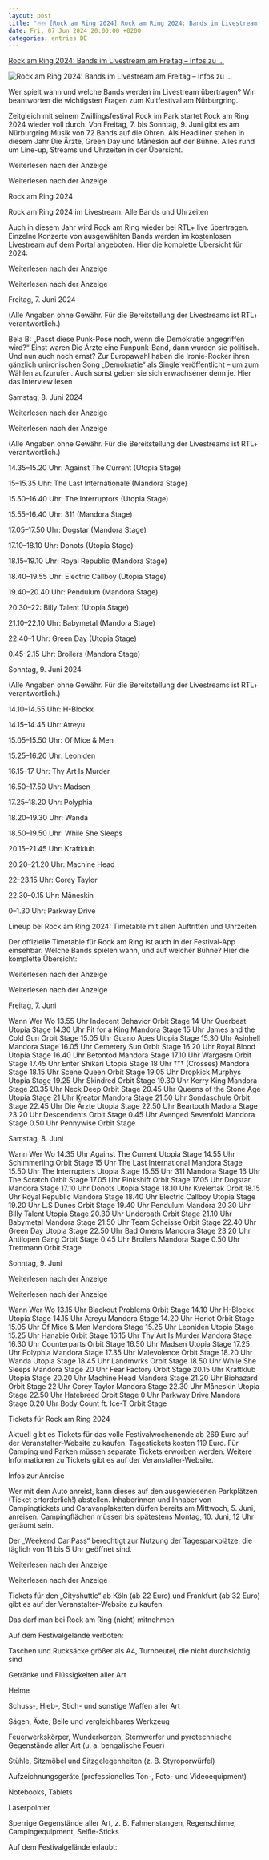 ```yaml
---
layout: post
title: "🔥🔥 [Rock am Ring 2024] Rock am Ring 2024: Bands im Livestream am Freitag – Infos zu ..."
date: Fri, 07 Jun 2024 20:00:00 +0200
categories: entries DE
---
```

[Rock am Ring 2024: Bands im Livestream am Freitag – Infos zu ...](https://www.rnd.de/kultur/rock-am-ring-2024-bands-im-livestream-am-freitag-infos-zu-uhrzeiten-und-lineup-UHYGYLWV2JDOLPAQFFMMM7Y3DY.html)

![Rock am Ring 2024: Bands im Livestream am Freitag – Infos zu ...](https://www.rnd.de/resizer/v2/GJWHIIVD6FCURHHLOCYOCQ7BSI.jpeg?auth=19801e7ebaacb721d425ee2e578dd949b99150a12371f6ca2d638cfa6231bdf5&quality=70&width=1200&height=630&smart=true)

Wer spielt wann und welche Bands werden im Livestream übertragen? Wir beantworten die wichtigsten Fragen zum Kultfestival am Nürburgring.

Zeitgleich mit seinem Zwillingsfestival Rock im Park startet Rock am Ring 2024 wieder voll durch. Von Freitag, 7. bis Sonntag, 9. Juni gibt es am Nürburgring Musik von 72 Bands auf die Ohren. Als Headliner stehen in diesem Jahr Die Ärzte, Green Day und Måneskin auf der Bühne. Alles rund um Line-up, Streams und Uhrzeiten in der Übersicht.

Weiterlesen nach der Anzeige

Weiterlesen nach der Anzeige

Rock am Ring 2024











Rock am Ring 2024 im Livestream: Alle Bands und Uhrzeiten

Auch in diesem Jahr wird Rock am Ring wieder bei RTL+ live übertragen. Einzelne Konzerte von ausgewählten Bands werden im kostenlosen Livestream auf dem Portal angeboten. Hier die komplette Übersicht für 2024:

Weiterlesen nach der Anzeige

Weiterlesen nach der Anzeige

Freitag, 7. Juni 2024

(Alle Angaben ohne Gewähr. Für die Bereitstellung der Livestreams ist RTL+ verantwortlich.)

Bela B: „Passt diese Punk-Pose noch, wenn die Demokratie angegriffen wird?“ Einst waren Die Ärzte eine Funpunk-Band, dann wurden sie politisch. Und nun auch noch ernst? Zur Europawahl haben die Ironie-Rocker ihren gänzlich unironischen Song „Demokratie“ als Single veröffentlicht – um zum Wählen aufzurufen. Auch sonst geben sie sich erwachsener denn je. Hier das Interview lesen

Samstag, 8. Juni 2024

Weiterlesen nach der Anzeige

Weiterlesen nach der Anzeige

(Alle Angaben ohne Gewähr. Für die Bereitstellung der Livestreams ist RTL+ verantwortlich.)

14.35–15.20 Uhr: Against The Current (Utopia Stage)

15–15.35 Uhr: The Last Internationale (Mandora Stage)

15.50–16.40 Uhr: The Interruptors (Utopia Stage)

15.55–16.40 Uhr: 311 (Mandora Stage)

17.05–17.50 Uhr: Dogstar (Mandora Stage)

17.10–18.10 Uhr: Donots (Utopia Stage)

18.15–19.10 Uhr: Royal Republic (Mandora Stage)

18.40–19.55 Uhr: Electric Callboy (Utopia Stage)

19.40–20.40 Uhr: Pendulum (Mandora Stage)

20.30–22: Billy Talent (Utopia Stage)

21.10–22.10 Uhr: Babymetal (Mandora Stage)

22.40–1 Uhr: Green Day (Utopia Stage)

0.45–2.15 Uhr: Broilers (Mandora Stage)

Sonntag, 9. Juni 2024

(Alle Angaben ohne Gewähr. Für die Bereitstellung der Livestreams ist RTL+ verantwortlich.)

14.10–14.55 Uhr: H-Blockx

14.15–14.45 Uhr: Atreyu

15.05–15.50 Uhr: Of Mice & Men

15.25–16.20 Uhr: Leoniden

16.15–17 Uhr: Thy Art Is Murder

16.50–17.50 Uhr: Madsen

17.25–18.20 Uhr: Polyphia

18.20–19.30 Uhr: Wanda

18.50–19.50 Uhr: While She Sleeps

20.15–21.45 Uhr: Kraftklub

20.20–21.20 Uhr: Machine Head

22–23.15 Uhr: Corey Taylor

22.30–0.15 Uhr: Måneskin

0–1.30 Uhr: Parkway Drive

Lineup bei Rock am Ring 2024: Timetable mit allen Auftritten und Uhrzeiten

Der offizielle Timetable für Rock am Ring ist auch in der Festival-App einsehbar. Welche Bands spielen wann, und auf welcher Bühne? Hier die komplette Übersicht:

Weiterlesen nach der Anzeige

Weiterlesen nach der Anzeige

Freitag, 7. Juni

Wann Wer Wo 13.55 Uhr Indecent Behavior Orbit Stage 14 Uhr Querbeat Utopia Stage 14.30 Uhr Fit for a King Mandora Stage 15 Uhr James and the Cold Gun Orbit Stage 15.05 Uhr Guano Apes Utopia Stage 15.30 Uhr Asinhell Mandora Stage 16.05 Uhr Cemetery Sun Orbit Stage 16.20 Uhr Royal Blood Utopia Stage 16.40 Uhr Betontod Mandora Stage 17.10 Uhr Wargasm Orbit Stage 17.45 Uhr Enter Shikari Utopia Stage 18 Uhr ††† (Crosses) Mandora Stage 18.15 Uhr Scene Queen Orbit Stage 19.05 Uhr Dropkick Murphys Utopia Stage 19.25 Uhr Skindred Orbit Stage 19.30 Uhr Kerry King Mandora Stage 20.35 Uhr Neck Deep Orbit Stage 20.45 Uhr Queens of the Stone Age Utopia Stage 21 Uhr Kreator Mandora Stage 21.50 Uhr Sondaschule Orbit Stage 22.45 Uhr Die Ärzte Utopia Stage 22.50 Uhr Beartooth Madora Stage 23.20 Uhr Descendents Orbit Stage 0.45 Uhr Avenged Sevenfold Mandora Stage 0.50 Uhr Pennywise Orbit Stage

Samstag, 8. Juni

Wann Wer Wo 14.35 Uhr Against The Current Utopia Stage 14.55 Uhr Schimmerling Orbit Stage 15 Uhr The Last International Mandora Stage 15.50 Uhr The Interrupters Utopia Stage 15.55 Uhr 311 Mandora Stage 16 Uhr The Scratch Orbit Stage 17.05 Uhr Pinkshift Orbit Stage 17.05 Uhr Dogstar Mandora Stage 17.10 Uhr Donots Utopia Stage 18.10 Uhr Kvelertak Orbit 18.15 Uhr Royal Republic Mandora Stage 18.40 Uhr Electric Callboy Utopia Stage 19.20 Uhr L.S Dunes Orbit Stage 19.40 Uhr Pendulum Mandora 20.30 Uhr Billy Talent Utopia Stage 20.30 Uhr Underoath Orbit Stage 21.10 Uhr Babymetal Mandora Stage 21.50 Uhr Team Scheisse Orbit Stage 22.40 Uhr Green Day Utopia Stage 22.50 Uhr Bad Omens Mandora Stage 23.20 Uhr Antilopen Gang Orbit Stage 0.45 Uhr Broilers Mandora Stage 0.50 Uhr Trettmann Orbit Stage

Sonntag, 9. Juni

Weiterlesen nach der Anzeige

Weiterlesen nach der Anzeige

Wann Wer Wo 13.15 Uhr Blackout Problems Orbit Stage 14.10 Uhr H-Blockx Utopia Stage 14.15 Uhr Atreyu Mandora Stage 14.20 Uhr Heriot Orbit Stage 15.05 Uhr Of Mice & Men Mandora Stage 15.25 Uhr Leoniden Utopia Stage 15.25 Uhr Hanabie Orbit Stage 16.15 Uhr Thy Art Is Murder Mandora Stage 16.30 Uhr Counterparts Orbit Stage 16.50 Uhr Madsen Utopia Stage 17.25 Uhr Polyphia Mandora Stage 17.35 Uhr Malevolence Orbit Stage 18.20 Uhr Wanda Utopia Stage 18.45 Uhr Landmvrks Orbit Stage 18.50 Uhr While She Sleeps Mandora Stage 20 Uhr Fear Factory Orbit Stage 20.15 Uhr Kraftklub Utopia Stage 20.20 Uhr Machine Head Mandora Stage 21.20 Uhr Biohazard Orbit Stage 22 Uhr Corey Taylor Mandora Stage 22.30 Uhr Måneskin Utopia Stage 22.50 Uhr Hatebreed Orbit Stage 0 Uhr Parkway Drive Mandora Stage 0.20 Uhr Body Count ft. Ice-T Orbit Stage

Tickets für Rock am Ring 2024

Aktuell gibt es Tickets für das volle Festivalwochenende ab 269 Euro auf der Veranstalter-Website zu kaufen. Tagestickets kosten 119 Euro. Für Camping und Parken müssen separate Tickets erworben werden. Weitere Informationen zu Tickets gibt es auf der Veranstalter-Website.

Infos zur Anreise

Wer mit dem Auto anreist, kann dieses auf den ausgewiesenen Parkplätzen (Ticket erforderlich!) abstellen. Inhaberinnen und Inhaber von Campingtickets und Caravanplaketten dürfen bereits am Mittwoch, 5. Juni, anreisen. Campingflächen müssen bis spätestens Montag, 10. Juni, 12 Uhr geräumt sein.

Der „Weekend Car Pass“ berechtigt zur Nutzung der Tagesparkplätze, die täglich von 11 bis 5 Uhr geöffnet sind.

Weiterlesen nach der Anzeige

Weiterlesen nach der Anzeige

Tickets für den „Cityshuttle“ ab Köln (ab 22 Euro) und Frankfurt (ab 32 Euro) gibt es auf der Veranstalter-Website zu kaufen.

Das darf man bei Rock am Ring (nicht) mitnehmen

Auf dem Festivalgelände verboten:

Taschen und Rucksäcke größer als A4, Turnbeutel, die nicht durchsichtig sind

Getränke und Flüssigkeiten aller Art

Helme

Schuss-, Hieb-, Stich- und sonstige Waffen aller Art

Sägen, Äxte, Beile und vergleichbares Werkzeug

Feuerwerkskörper, Wunderkerzen, Sternwerfer und pyrotechnische Gegenstände aller Art (u. a. bengalische Feuer)

Stühle, Sitzmöbel und Sitzgelegenheiten (z. B. Styroporwürfel)

Aufzeichnungsgeräte (professionelles Ton-, Foto- und Videoequipment)

Notebooks, Tablets

Laserpointer

Sperrige Gegenstände aller Art, z. B. Fahnenstangen, Regenschirme, Campingequipment, Selfie-Sticks

Auf dem Festivalgelände erlaubt:

